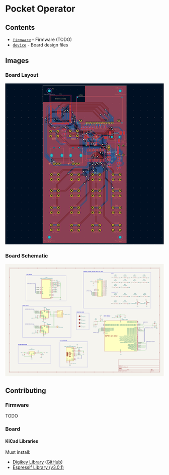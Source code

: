 # Pocket Operator

## Contents

- [`firmware`](firmware/) - Firmware (TODO)
- [`device`](device/) - Board design files

## Images

### Board Layout

![](assets/layout-top.png)

### Board Schematic

![](assets/schematic.svg)

## Contributing

### Firmware

TODO

### Board

#### KiCad Libraries

Must install:

- [Digikey Library](https://www.digikey.com/en/resources/design-tools/kicad) ([GitHub](https://github.com/Digi-Key/digikey-kicad-library))
- [Espressif Library (v3.0.1)](https://github.com/espressif/kicad-libraries/releases/tag/3.0.1)

